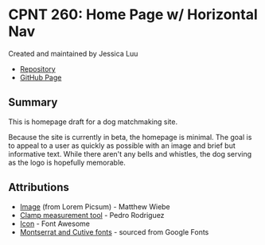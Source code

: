 # CPNT 260: Home Page w/ Horizontal Nav
Created and maintained by Jessica Luu

- [Repository](https://github.com/jluu38/cpnt260-a1)
- [GitHub Page](https://jluu38.github.io/cpnt260-a1/)

## Summary
This is homepage draft for a dog matchmaking site.

Because the site is currently in beta, the homepage is minimal. The goal is to appeal to a user as quickly as possible with an image and brief but informative text. While there aren't any bells and whistles, the dog serving as the logo is hopefully memorable.

## Attributions

- [Image](https://picsum.photos/id/1062/300/300/) (from Lorem Picsum) - Matthew Wiebe
- [Clamp measurement tool](https://css-tricks.com/linearly-scale-font-size-with-css-clamp-based-on-the-viewport/) - Pedro Rodriguez
- [Icon](https://fontawesome.com/icons/dog) - Font Awesome
- [Montserrat and Cutive fonts](https://fonts.google.com/?query=cuti&sidebar.open=true&selection.family=Cutive|Montserrat:wght@100) - sourced from Google Fonts
